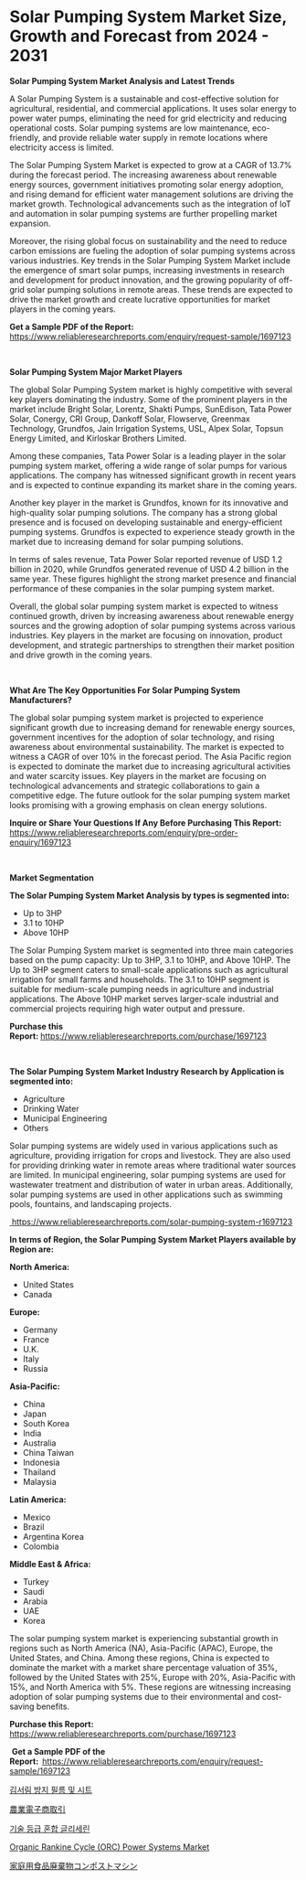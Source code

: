 <p><h1>Solar Pumping System Market Size, Growth and Forecast from 2024 - 2031</h1></p><p><strong>Solar Pumping System Market Analysis and Latest Trends</strong></p>
<p><p>A Solar Pumping System is a sustainable and cost-effective solution for agricultural, residential, and commercial applications. It uses solar energy to power water pumps, eliminating the need for grid electricity and reducing operational costs. Solar pumping systems are low maintenance, eco-friendly, and provide reliable water supply in remote locations where electricity access is limited.</p><p>The Solar Pumping System Market is expected to grow at a CAGR of 13.7% during the forecast period. The increasing awareness about renewable energy sources, government initiatives promoting solar energy adoption, and rising demand for efficient water management solutions are driving the market growth. Technological advancements such as the integration of IoT and automation in solar pumping systems are further propelling market expansion.</p><p>Moreover, the rising global focus on sustainability and the need to reduce carbon emissions are fueling the adoption of solar pumping systems across various industries. Key trends in the Solar Pumping System Market include the emergence of smart solar pumps, increasing investments in research and development for product innovation, and the growing popularity of off-grid solar pumping solutions in remote areas. These trends are expected to drive the market growth and create lucrative opportunities for market players in the coming years.</p></p>
<p><strong>Get a Sample PDF of the Report:&nbsp;</strong> <a href="https://www.reliableresearchreports.com/enquiry/request-sample/1697123">https://www.reliableresearchreports.com/enquiry/request-sample/1697123</a></p>
<p>&nbsp;</p>
<p><strong>Solar Pumping System Major Market Players</strong></p>
<p><p>The global Solar Pumping System market is highly competitive with several key players dominating the industry. Some of the prominent players in the market include Bright Solar, Lorentz, Shakti Pumps, SunEdison, Tata Power Solar, Conergy, CRI Group, Dankoff Solar, Flowserve, Greenmax Technology, Grundfos, Jain Irrigation Systems, USL, Alpex Solar, Topsun Energy Limited, and Kirloskar Brothers Limited.</p><p>Among these companies, Tata Power Solar is a leading player in the solar pumping system market, offering a wide range of solar pumps for various applications. The company has witnessed significant growth in recent years and is expected to continue expanding its market share in the coming years.</p><p>Another key player in the market is Grundfos, known for its innovative and high-quality solar pumping solutions. The company has a strong global presence and is focused on developing sustainable and energy-efficient pumping systems. Grundfos is expected to experience steady growth in the market due to increasing demand for solar pumping solutions.</p><p>In terms of sales revenue, Tata Power Solar reported revenue of USD 1.2 billion in 2020, while Grundfos generated revenue of USD 4.2 billion in the same year. These figures highlight the strong market presence and financial performance of these companies in the solar pumping system market.</p><p>Overall, the global solar pumping system market is expected to witness continued growth, driven by increasing awareness about renewable energy sources and the growing adoption of solar pumping systems across various industries. Key players in the market are focusing on innovation, product development, and strategic partnerships to strengthen their market position and drive growth in the coming years.</p></p>
<p>&nbsp;</p>
<p><strong>What Are The Key Opportunities For Solar Pumping System Manufacturers?</strong></p>
<p><p>The global solar pumping system market is projected to experience significant growth due to increasing demand for renewable energy sources, government incentives for the adoption of solar technology, and rising awareness about environmental sustainability. The market is expected to witness a CAGR of over 10% in the forecast period. The Asia Pacific region is expected to dominate the market due to increasing agricultural activities and water scarcity issues. Key players in the market are focusing on technological advancements and strategic collaborations to gain a competitive edge. The future outlook for the solar pumping system market looks promising with a growing emphasis on clean energy solutions.</p></p>
<p><strong>Inquire or Share Your Questions If Any Before Purchasing This Report:</strong> <a href="https://www.reliableresearchreports.com/enquiry/pre-order-enquiry/1697123">https://www.reliableresearchreports.com/enquiry/pre-order-enquiry/1697123</a></p>
<p>&nbsp;</p>
<p><strong>Market Segmentation</strong></p>
<p><strong>The Solar Pumping System Market Analysis by types is segmented into:</strong></p>
<p><ul><li>Up to 3HP</li><li>3.1 to 10HP</li><li>Above 10HP</li></ul></p>
<p><p>The Solar Pumping System market is segmented into three main categories based on the pump capacity: Up to 3HP, 3.1 to 10HP, and Above 10HP. The Up to 3HP segment caters to small-scale applications such as agricultural irrigation for small farms and households. The 3.1 to 10HP segment is suitable for medium-scale pumping needs in agriculture and industrial applications. The Above 10HP market serves larger-scale industrial and commercial projects requiring high water output and pressure.</p></p>
<p><strong>Purchase this Report:&nbsp;</strong><a href="https://www.reliableresearchreports.com/purchase/1697123">https://www.reliableresearchreports.com/purchase/1697123</a></p>
<p>&nbsp;</p>
<p><strong>The Solar Pumping System Market Industry Research by Application is segmented into:</strong></p>
<p><ul><li>Agriculture</li><li>Drinking Water</li><li>Municipal Engineering</li><li>Others</li></ul></p>
<p><p>Solar pumping systems are widely used in various applications such as agriculture, providing irrigation for crops and livestock. They are also used for providing drinking water in remote areas where traditional water sources are limited. In municipal engineering, solar pumping systems are used for wastewater treatment and distribution of water in urban areas. Additionally, solar pumping systems are used in other applications such as swimming pools, fountains, and landscaping projects.</p></p>
<p><a href="https://www.reliableresearchreports.com/solar-pumping-system-r1697123">&nbsp;https://www.reliableresearchreports.com/solar-pumping-system-r1697123</a></p>
<p><strong>In terms of Region, the Solar Pumping System Market Players available by Region are:</strong></p>
<p>
    <p> <strong> North America: </strong>
        <ul>
            <li>United States</li>
            <li>Canada</li>
        </ul>
        </p> 
    <p> <strong> Europe: </strong>
        <ul>
            <li>Germany</li>
            <li>France</li>
            <li>U.K.</li>
            <li>Italy</li>
            <li>Russia</li>
        </ul>
        </p> 
    <p> <strong> Asia-Pacific: </strong>
        <ul>
            <li>China</li>
            <li>Japan</li>
            <li>South Korea</li>
            <li>India</li>
            <li>Australia</li>
            <li>China Taiwan</li>
            <li>Indonesia</li>
            <li>Thailand</li>
            <li>Malaysia</li>
        </ul>
        </p> 
    <p> <strong> Latin America: </strong>
        <ul>
            <li>Mexico</li>
            <li>Brazil</li>
            <li>Argentina Korea</li>
            <li>Colombia</li>
        </ul>
        </p> 
    <p> <strong> Middle East & Africa: </strong>
        <ul>
            <li>Turkey</li>
            <li>Saudi</li>
            <li>Arabia</li>
            <li>UAE</li>
            <li>Korea</li>
        </ul>
    </p>
    </p>
<p><p>The solar pumping system market is experiencing substantial growth in regions such as North America (NA), Asia-Pacific (APAC), Europe, the United States, and China. Among these regions, China is expected to dominate the market with a market share percentage valuation of 35%, followed by the United States with 25%, Europe with 20%, Asia-Pacific with 15%, and North America with 5%. These regions are witnessing increasing adoption of solar pumping systems due to their environmental and cost-saving benefits.</p></p>
<p><strong>Purchase this Report: </strong><a href="https://www.reliableresearchreports.com/purchase/1697123">https://www.reliableresearchreports.com/purchase/1697123</a></p>
<p>&nbsp;<strong>Get a Sample PDF of the Report:&nbsp;&nbsp;</strong><a href="https://www.reliableresearchreports.com/enquiry/request-sample/1697123">https://www.reliableresearchreports.com/enquiry/request-sample/1697123</a></p>
<p><strong></strong></p>
<p><p><a href="https://github.com/Wesleyeilly8796202/Market-Research-Report-List-1/blob/main/3853728111771.md">김서림 방지 필름 및 시트</a></p><p><a href="https://medium.com/@orlohagenes_12279/2024%E5%B9%B4%E3%81%8B%E3%82%892031%E5%B9%B4%E3%81%BE%E3%81%A7%E3%81%AE%E8%BE%B2%E6%A5%ADe%E3%82%B3%E3%83%9E%E3%83%BC%E3%82%B9%E5%B8%82%E5%A0%B4%E3%81%AE%E3%83%88%E3%83%AC%E3%83%B3%E3%83%89%E3%81%A8%E5%B8%82%E5%A0%B4%E5%88%86%E6%9E%90%E3%82%92%E4%BA%88%E6%B8%AC%E3%81%97%E3%81%BE%E3%81%99-098bb1a9839c">農業電子商取引</a></p><p><a href="https://github.com/asratman/Market-Research-Report-List-1/blob/main/2018234111772.md">기술 등급 혼합 글리세린</a></p><p><a href="https://github.com/castoriffic/Market-Research-Report-List-4/blob/main/organic-rankine-cycle-orc-power-systems-market.md">Organic Rankine Cycle (ORC) Power Systems Market</a></p><p><a href="https://medium.com/@thomassandoval55/%E5%AE%B6%E5%BA%AD%E7%94%A8%E9%A3%9F%E5%93%81%E5%BB%83%E6%A3%84%E7%89%A9%E5%87%A6%E7%90%86%E6%A9%9F%E5%99%A8%E3%81%AE%E5%B8%82%E5%A0%B4%E8%A6%8F%E6%A8%A1%E3%81%A8%E5%B8%82%E5%A0%B4%E5%8B%95%E5%90%91-%E5%AE%8C%E5%85%A8%E3%81%AA%E7%94%A3%E6%A5%AD%E6%A6%82%E8%A6%81-2024%E5%B9%B4%E3%81%8B%E3%82%892031%E5%B9%B4%E3%81%BE%E3%81%A7-0e0c6317adef">家庭用食品廃棄物コンポストマシン</a></p></p>